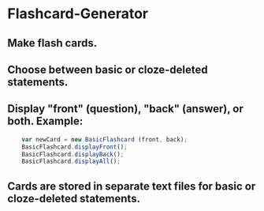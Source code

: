 # Flashcard-Generator

## Make flash cards.

## Choose between basic or cloze-deleted statements.

## Display "front" (question), "back" (answer), or both. Example:

```js
	var newCard = new BasicFlashcard (front, back);
	BasicFlashcard.displayFront();
	BasicFlashcard.displayBack();
	BasicFlashcard.displayAll();
```

## Cards are stored in separate text files for basic or cloze-deleted statements.